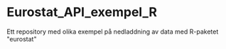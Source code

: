 # Eurostat_API_exempel_R
Ett repository med olika exempel på nedladdning av data med R-paketet "eurostat"
